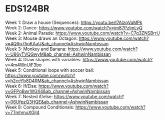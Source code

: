 # EDS124BR
Week 1: Draw a house (Sequences): https://youtu.be/t7AlzqVaMPk <br>
Week 2: Dance: https://www.youtube.com/watch?v=im87PzImLyQ <br>
Week 2: Animal Parade: https://www.youtube.com/watch?v=C7q3ZNSBrrU <br>
Week 3: Mouse draws an Octagon: https://www.youtube.com/watch?v=4QRp75qKAaU&ab_channel=AshwinNambissan <br>
Week 3: Monkey and Banana: https://www.youtube.com/watch?v=U86yTVQGwyM&ab_channel=AshwinNambissan <br>
Week 4: Draw shapes with variables: https://www.youtube.com/watch?v=4m4WnUiF3bo <br>
Week 5: Conditional loops with soccer ball: https://www.youtube.com/watch?v=h2ceYb8D4RM&ab_channel=AshwinNambissan <br>
Week 6: If/Else: https://www.youtube.com/watch?v=GFPgBwrWGX4&ab_channel=AshwinNambissan <br>
Week 7: Nested if/else: https://www.youtube.com/watch?v=06UfpzQ3HQE&ab_channel=AshwinNambissan <br>
Week 8: Compound Conditionals: https://www.youtube.com/watch?v=7TmhmuXGjl4
